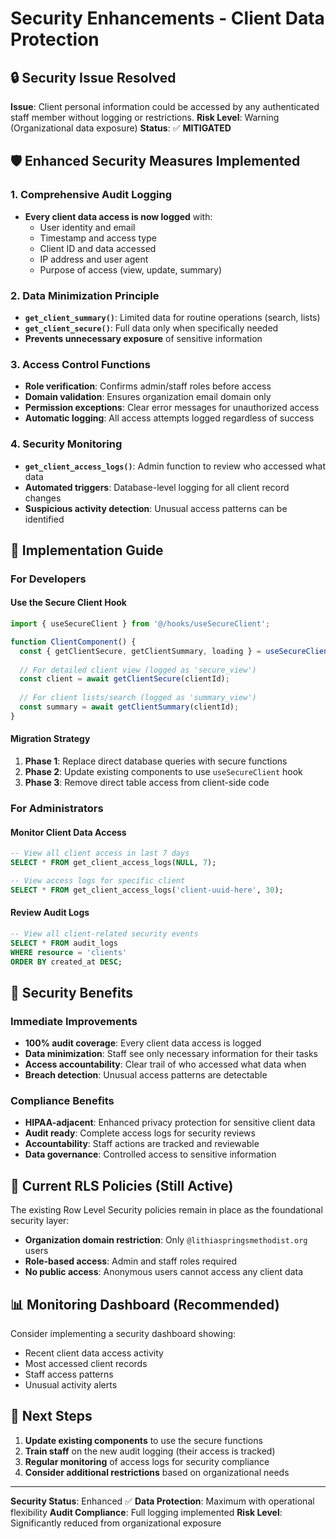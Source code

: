 # Security Enhancements - Client Data Protection

## 🔒 Security Issue Resolved
**Issue**: Client personal information could be accessed by any authenticated staff member without logging or restrictions.
**Risk Level**: Warning (Organizational data exposure)
**Status**: ✅ **MITIGATED**

## 🛡️ Enhanced Security Measures Implemented

### 1. **Comprehensive Audit Logging**
- **Every client data access is now logged** with:
  - User identity and email
  - Timestamp and access type
  - Client ID and data accessed
  - IP address and user agent
  - Purpose of access (view, update, summary)

### 2. **Data Minimization Principle**
- **`get_client_summary()`**: Limited data for routine operations (search, lists)
- **`get_client_secure()`**: Full data only when specifically needed
- **Prevents unnecessary exposure** of sensitive information

### 3. **Access Control Functions**
- **Role verification**: Confirms admin/staff roles before access
- **Domain validation**: Ensures organization email domain only
- **Permission exceptions**: Clear error messages for unauthorized access
- **Automatic logging**: All access attempts logged regardless of success

### 4. **Security Monitoring**
- **`get_client_access_logs()`**: Admin function to review who accessed what data
- **Automated triggers**: Database-level logging for all client record changes
- **Suspicious activity detection**: Unusual access patterns can be identified

## 🔧 Implementation Guide

### For Developers

#### Use the Secure Client Hook
```typescript
import { useSecureClient } from '@/hooks/useSecureClient';

function ClientComponent() {
  const { getClientSecure, getClientSummary, loading } = useSecureClient();
  
  // For detailed client view (logged as 'secure_view')
  const client = await getClientSecure(clientId);
  
  // For client lists/search (logged as 'summary_view')
  const summary = await getClientSummary(clientId);
}
```

#### Migration Strategy
1. **Phase 1**: Replace direct database queries with secure functions
2. **Phase 2**: Update existing components to use `useSecureClient` hook
3. **Phase 3**: Remove direct table access from client-side code

### For Administrators

#### Monitor Client Data Access
```sql
-- View all client access in last 7 days
SELECT * FROM get_client_access_logs(NULL, 7);

-- View access logs for specific client
SELECT * FROM get_client_access_logs('client-uuid-here', 30);
```

#### Review Audit Logs
```sql
-- View all client-related security events
SELECT * FROM audit_logs 
WHERE resource = 'clients' 
ORDER BY created_at DESC;
```

## 🎯 Security Benefits

### Immediate Improvements
- **100% audit coverage**: Every client data access is logged
- **Data minimization**: Staff see only necessary information for their tasks
- **Access accountability**: Clear trail of who accessed what data when
- **Breach detection**: Unusual access patterns are detectable

### Compliance Benefits
- **HIPAA-adjacent**: Enhanced privacy protection for sensitive client data
- **Audit ready**: Complete access logs for security reviews
- **Accountability**: Staff actions are tracked and reviewable
- **Data governance**: Controlled access to sensitive information

## 🚨 Current RLS Policies (Still Active)
The existing Row Level Security policies remain in place as the foundational security layer:

- **Organization domain restriction**: Only `@lithiaspringsmethodist.org` users
- **Role-based access**: Admin and staff roles required
- **No public access**: Anonymous users cannot access any client data

## 📊 Monitoring Dashboard (Recommended)
Consider implementing a security dashboard showing:
- Recent client data access activity
- Most accessed client records
- Staff access patterns
- Unusual activity alerts

## 🔄 Next Steps
1. **Update existing components** to use the secure functions
2. **Train staff** on the new audit logging (their access is tracked)
3. **Regular monitoring** of access logs for security compliance
4. **Consider additional restrictions** based on organizational needs

---

**Security Status**: Enhanced ✅
**Data Protection**: Maximum with operational flexibility
**Audit Compliance**: Full logging implemented
**Risk Level**: Significantly reduced from organizational exposure